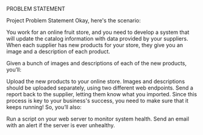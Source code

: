 PROBLEM STATEMENT


Project Problem Statement
Okay, here's the scenario:

You work for an online fruit store, and you need to develop a system that will update the catalog information with data provided by your suppliers. When each supplier has new products for your store, they give you an image and a description of each product.

Given a bunch of images and descriptions of each of the new products, you’ll:

Upload the new products to your online store. Images and descriptions should be uploaded separately, using two different web endpoints.
Send a report back to the supplier, letting them know what you imported.
Since this process is key to your business's success, you need to make sure that it keeps running! So, you’ll also:

Run a script on your web server to monitor system health.
Send an email with an alert if the server is ever unhealthy.

